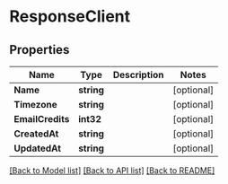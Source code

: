 # ResponseClient

## Properties

Name | Type | Description | Notes
------------ | ------------- | ------------- | -------------
**Name** | **string** |  | [optional] 
**Timezone** | **string** |  | [optional] 
**EmailCredits** | **int32** |  | [optional] 
**CreatedAt** | **string** |  | [optional] 
**UpdatedAt** | **string** |  | [optional] 

[[Back to Model list]](../README.md#documentation-for-models) [[Back to API list]](../README.md#documentation-for-api-endpoints) [[Back to README]](../README.md)


